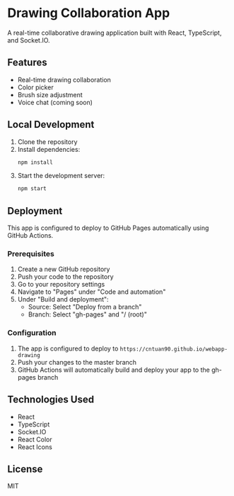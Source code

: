 # Drawing Collaboration App

A real-time collaborative drawing application built with React, TypeScript, and Socket.IO.

## Features

- Real-time drawing collaboration
- Color picker
- Brush size adjustment
- Voice chat (coming soon)

## Local Development

1. Clone the repository
2. Install dependencies:
   ```bash
   npm install
   ```
3. Start the development server:
   ```bash
   npm start
   ```

## Deployment

This app is configured to deploy to GitHub Pages automatically using GitHub Actions.

### Prerequisites

1. Create a new GitHub repository
2. Push your code to the repository
3. Go to your repository settings
4. Navigate to "Pages" under "Code and automation"
5. Under "Build and deployment":
   - Source: Select "Deploy from a branch"
   - Branch: Select "gh-pages" and "/ (root)"

### Configuration

1. The app is configured to deploy to `https://cntuan90.github.io/webapp-drawing`
2. Push your changes to the master branch
3. GitHub Actions will automatically build and deploy your app to the gh-pages branch

## Technologies Used

- React
- TypeScript
- Socket.IO
- React Color
- React Icons

## License

MIT